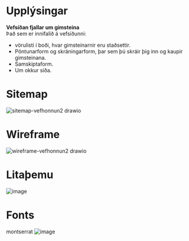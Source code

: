 # Upplýsingar
**Vefsíðan fjallar um gimsteina** <br>
Það sem er innifalið á vefsíðunni:
* vörulisti í boði, hvar gimsteinarnir eru staðsettir.
* Pöntunarform og skráningarform, þar sem þú skráir þig inn og kaupir gimsteinana.
* Samskiptaform.
* Um okkur síða.

# Sitemap
![sitemap-vefhonnun2 drawio](https://github.com/user-attachments/assets/31a64dcf-c3ff-4573-981f-6fedb6935e66)

# Wireframe
![wireframe-vefhonnun2 drawio](https://github.com/user-attachments/assets/e7c2fe2f-396e-4a40-9348-9635a4de7c4d)

# Litaþemu
![image](https://github.com/user-attachments/assets/e6089264-9d39-40d7-832c-1e4dc0e844a4)

# Fonts
montserrat 
![image](https://github.com/user-attachments/assets/479e937c-b9c9-413c-be48-8fe7c615b9a8)
